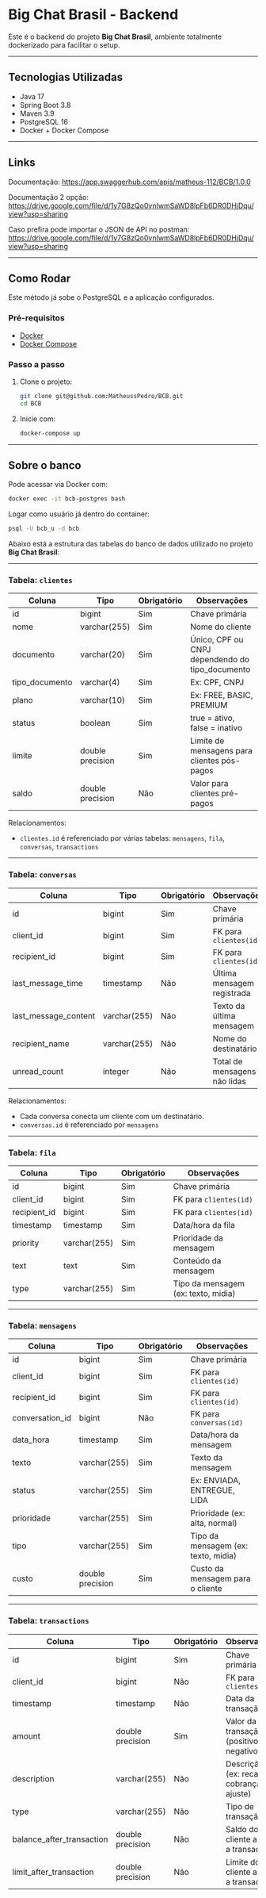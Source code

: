 
# Big Chat Brasil - Backend

Este é o backend do projeto **Big Chat Brasil**, ambiente totalmente dockerizado para facilitar o setup.

---

## Tecnologias Utilizadas

- Java 17
- Spring Boot 3.8
- Maven 3.9
- PostgreSQL 16
- Docker + Docker Compose

---

## Links

Documentação:
https://app.swaggerhub.com/apis/matheus-112/BCB/1.0.0

Documentação 2 opção: https://drive.google.com/file/d/1y7G8zQo0ynIwmSaWD8lpFb6DR0DHjDqu/view?usp=sharing

Caso prefira pode importar o JSON de API no postman: https://drive.google.com/file/d/1y7G8zQo0ynIwmSaWD8lpFb6DR0DHjDqu/view?usp=sharing

---

## Como Rodar

Este método já sobe o PostgreSQL e a aplicação configurados.

### Pré-requisitos

- [Docker](https://www.docker.com/)
- [Docker Compose](https://docs.docker.com/compose/)

### Passo a passo

1. Clone o projeto:
   ```bash
   git clone git@github.com:MatheussPedro/BCB.git
   cd BCB
   ```

2. Inicie com:
   ```bash
   docker-compose up
   ```

---

## Sobre o banco

Pode acessar via Docker com:

```bash
docker exec -it bcb-postgres bash
```

Logar como usuário já dentro do container:

```bash
psql -U bcb_u -d bcb
```

Abaixo está a estrutura das tabelas do banco de dados utilizado no projeto **Big Chat Brasil**:

---

### Tabela: `clientes`

| Coluna         | Tipo                  | Obrigatório | Observações                                        |
|----------------|-----------------------|-------------|---------------------------------------------------|
| id             | bigint                | Sim         | Chave primária                                    |
| nome           | varchar(255)          | Sim         | Nome do cliente                                   |
| documento      | varchar(20)           | Sim         | Único, CPF ou CNPJ dependendo do tipo_documento   |
| tipo_documento | varchar(4)            | Sim         | Ex: CPF, CNPJ                                     |
| plano          | varchar(10)           | Sim         | Ex: FREE, BASIC, PREMIUM                          |
| status         | boolean               | Sim         | true = ativo, false = inativo                     |
| limite         | double precision      | Sim         | Limite de mensagens para clientes pós-pagos       |
| saldo          | double precision      | Não         | Valor para clientes pré-pagos                     |

Relacionamentos:
- `clientes.id` é referenciado por várias tabelas: `mensagens`, `fila`, `conversas`, `transactions`

---

### Tabela: `conversas`

| Coluna               | Tipo                        | Obrigatório | Observações                                 |
|----------------------|-----------------------------|-------------|----------------------------------------------|
| id                   | bigint                      | Sim         | Chave primária                               |
| client_id            | bigint                      | Sim         | FK para `clientes(id)`                       |
| recipient_id         | bigint                      | Sim         | FK para `clientes(id)`                       |
| last_message_time    | timestamp                   | Não         | Última mensagem registrada                    |
| last_message_content | varchar(255)                | Não         | Texto da última mensagem                      |
| recipient_name       | varchar(255)                | Não         | Nome do destinatário                         |
| unread_count         | integer                     | Não         | Total de mensagens não lidas                  |

Relacionamentos:
- Cada conversa conecta um cliente com um destinatário.
- `conversas.id` é referenciado por `mensagens`

---

### Tabela: `fila`

| Coluna       | Tipo                        | Obrigatório | Observações                        |
|--------------|-----------------------------|-------------|-----------------------------------|
| id           | bigint                      | Sim         | Chave primária                    |
| client_id    | bigint                      | Sim         | FK para `clientes(id)`           |
| recipient_id | bigint                      | Sim         | FK para `clientes(id)`           |
| timestamp    | timestamp                   | Sim         | Data/hora da fila                 |
| priority     | varchar(255)                | Sim         | Prioridade da mensagem            |
| text         | text                        | Sim         | Conteúdo da mensagem              |
| type         | varchar(255)                | Sim         | Tipo da mensagem (ex: texto, midia)|

---

### Tabela: `mensagens`

| Coluna         | Tipo                        | Obrigatório | Observações                        |
|----------------|-----------------------------|-------------|-----------------------------------|
| id             | bigint                      | Sim         | Chave primária                    |
| client_id      | bigint                      | Sim         | FK para `clientes(id)`           |
| recipient_id   | bigint                      | Sim         | FK para `clientes(id)`           |
| conversation_id| bigint                      | Não         | FK para `conversas(id)`          |
| data_hora      | timestamp                   | Sim         | Data/hora da mensagem             |
| texto          | varchar(255)                | Sim         | Texto da mensagem                 |
| status         | varchar(255)                | Sim         | Ex: ENVIADA, ENTREGUE, LIDA       |
| prioridade     | varchar(255)                | Sim         | Prioridade (ex: alta, normal)     |
| tipo           | varchar(255)                | Sim         | Tipo da mensagem (ex: texto, midia)|
| custo          | double precision            | Sim         | Custo da mensagem para o cliente  |

---

### Tabela: `transactions`

| Coluna                    | Tipo                | Obrigatório | Observações                                  |
|---------------------------|---------------------|-------------|---------------------------------------------|
| id                        | bigint              | Sim         | Chave primária                              |
| client_id                 | bigint              | Não         | FK para `clientes(id)`                      |
| timestamp                 | timestamp           | Não         | Data da transação                           |
| amount                    | double precision    | Sim         | Valor da transação (positivo ou negativo)   |
| description               | varchar(255)        | Não         | Descrição (ex: recarga, cobrança, ajuste)   |
| type                      | varchar(255)        | Não         | Tipo de transação                           |
| balance_after_transaction | double precision    | Não         | Saldo do cliente após a transação           |
| limit_after_transaction   | double precision    | Não         | Limite do cliente após a transação          |